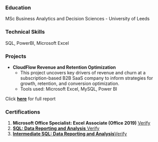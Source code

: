 ### Education
MSc Business Analytics and Decision Sciences - University of Leeds

### Technical Skills
SQL, PowerBI, Microsoft Excel

### Projects
- **CloudFlow Revenue and Retention Optimization**
  - This project uncovers key drivers of revenue and churn at a subscription-based B2B SaaS company to inform strategies for growth, retention, and conversion optimization.
  - Tools used: Microsoft Excel, MySQL, Power BI

Click [**here**](https://github.com/savantadarsh/SQL) for full report





### Certifications
1. **Microsoft Office Specialist: Excel Associate (Office 2019)** [<u>Verify<u>](https://www.credly.com/badges/14bbd20b-611c-49cd-8790-c23d01e0189f/linked_in_profile)
2. **SQL: Data Reporting and Analysis** [<u>Verify</u>](https://www.linkedin.com/learning/certificates/377288960a11c79cc7e3234af8529dba2c8a52334cb90df1e644831ab2275a2b)
3. **Intermediate SQL: Data Reporting and Analysis**[<u>Verify</u>](https://www.linkedin.com/learning/certificates/d693f593adbd006453d9eaf6d3a352a7fe5ff4068ad9c04c86370832efd7b9c2)


